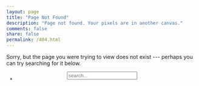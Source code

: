 ```yaml
---
layout: page
title: "Page Not Found"
description: "Page not found. Your pixels are in another canvas."
comments: false
share: false
permalink: /404.html
---  
```


Sorry, but the page you were trying to view does not exist --- perhaps you can try searching for it below.

<div id="search-container" style="text-align:center;">
  <li class="fa fa-search" style="position: absolute; padding: 10px; color: #727272; margin-top: 0;"></li>
  <input type="text" id="search-input" list="results-container" placeholder="search..."  onchange="search_post();" onclick="clearinput();">
  <datalist id="results-container"></datalist>
</div>

<script src="{{ site.url }}/assets/js/simple-jekyll-search.min.js"></script>
<script>
    window.simpleJekyllSearch = new SimpleJekyllSearch({
      searchInput: document.getElementById('search-input'),
      resultsContainer: document.getElementById('results-container'),
      json: '{{ site.url }}/search.json',
      searchResultTemplate: '<option id={title} url="{{ site.url }}{url}">{title}</option>', // 文章列表模板
      noResultsText: '<option>没有搜索到文章</option>', // 无搜索数据提示语
      limit: 20, // 返回最大文章数
      fuzzy: false // 是否模糊匹配
    })
    function search_post(){
      var select_post = document.getElementById('search-input').value;
      if (select_post) {
        var post_option = document.getElementById(select_post);
        if (post_option) {
          post_url = post_option.getAttribute('url');
          window.location.href = post_url;
        }
      }
    }
    function clearinput(){
      $("#search-input").val("");
    }
</script>